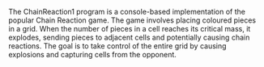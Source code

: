 The ChainReaction1 program is a console-based implementation of the popular Chain Reaction game. The game involves placing coloured pieces in a grid. When the number of pieces in a cell reaches its critical mass, it explodes, sending pieces to adjacent cells and potentially causing chain reactions. The goal is to take control of the entire grid by causing explosions and capturing cells from the opponent.

